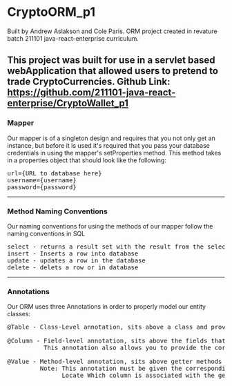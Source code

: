 # CryptoORM_p1
Built by Andrew Aslakson and Cole Paris.
ORM project created in revature batch 211101 java-react-enterprise curriculum.

This project was built for use in a servlet based webApplication that allowed users to pretend to trade CryptoCurrencies.
Github Link: https://github.com/211101-java-react-enterprise/CryptoWallet_p1
------------------------------------------------

### Mapper
Our mapper is of a singleton design and requires that you not only get an instance, but before it is used it's 
required that you pass your database credentials in using the mapper's setProperties method. This method takes
in a properties object that should look like the following:
<pre>
url={URL to database here}
username={username}
password={password}
</pre>
--------------------------------------------------

### Method Naming Conventions
Our naming conventions for using the methods of our mapper follow the naming conventions in SQL
<pre>
select - returns a result set with the result from the select query
insert - Inserts a row into database
update - updates a row in the database
delete - delets a row or in database
</pre>
--------------------------------------------------

### Annotations
Our ORM uses three Annotations in order to properly model our entity classes:
<pre>
@Table - Class-Level annotation, sits above a class and provides database table name

@Column - Field-level annotation, sits above the fields that define columns in the table.
          This annotation also allows you to provide the correct name for a column in the database.
          
@Value - Method-level annotation, sits above getter methods for fields marked with @Column.
         Note: This annotation must be given the corresponding column attribute in order to properly 
               Locate Which column is associated with the getter.
</pre>
